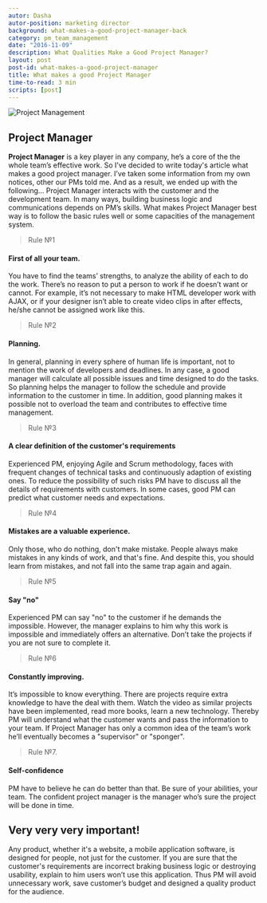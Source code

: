 ```yaml
---
autor: Dasha
autor-position: marketing director
background: what-makes-a-good-project-manager-back
category: pm_team_management
date: "2016-11-09"
description: What Qualities Make a Good Project Manager?
layout: post
post-id: what-makes-a-good-project-manager
title: What makes a good Project Manager
time-to-read: 3 min
scripts: [post]
---
```


![Project Management](https://i.imgur.com/QGz6Pg6.jpg)

## Project Manager

**Project Manager** is a key player in any company, he’s a core of the the whole team’s effective work. So I’ve decided to write today's article what makes a good project manager. I’ve taken  some information from my own notices, other our PMs told me. And as a result, we ended up with the following...
Project Manager interacts with the customer and the development team. In many ways, building business logic and communications depends on PM’s skills. What makes Project Manager best way is to follow the basic rules well or some capacities of the management system.

> Rule №1

#### First of all your team.
You have to find the teams’ strengths, to analyze the ability of each to do the work. There’s no reason to put a person to work if he doesn’t want or cannot. For example, it’s not necessary to make HTML developer work with AJAX, or if your designer isn’t able to create video clips in after effects, he/she cannot be assigned work like this.

> Rule №2

#### Planning.
In general, planning in every sphere of human life is important, not to mention the work of developers and deadlines. In any case, a good manager will calculate all possible issues and time designed to do the tasks. So planning helps the manager to follow the schedule and provide information to the customer in time. In addition, good planning makes it possible not to overload the team and contributes to effective time management.

> Rule №3

#### A clear definition of the customer's requirements
Experienced PM, enjoying Agile and Scrum methodology, faces with frequent changes of technical tasks and continuously adaption of existing ones. To reduce the possibility of such risks PM have to discuss all the details of requirements with customers. In some cases, good PM can predict what customer needs and expectations.

> Rule №4

#### Mistakes are a valuable experience.
Only those, who do nothing, don't make mistake. People always make mistakes in any kinds of work, and that's fine. And despite this, you should learn from mistakes, and not fall into the same trap again and again.

> Rule №5

#### Say "no"
Experienced PM can say "no" to the customer if he demands the impossible. However, the manager explains to him why this work is impossible and immediately offers an alternative. Don’t take the projects if you are not sure to complete it.

> Rule №6

#### Constantly improving.
It’s impossible to know everything. There are projects require extra knowledge to have the deal with them.  Watch the video as similar projects have been implemented, read more books, learn a new technology. Thereby PM will understand what the customer wants and pass the information to your team. If Project Manager has only a common idea of the team’s work he’ll eventually becomes a "supervisor" or "sponger".

> Rule №7.

#### Self-confidence
PM have to believe he can do better than that. Be sure of your abilities, your team. The confident project manager is the manager who’s sure the project will be done in time.

## Very very very important!
Any product, whether it's a website, a mobile application software, is designed for people, not just for the customer. If you are sure that the customer's requirements are incorrect braking business logic or destroying usability,  explain to him users won’t use this application. Thus PM will avoid unnecessary work, save customer’s budget and designed a quality product for the audience.
